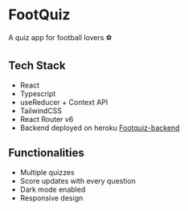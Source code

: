 # FootQuiz
A quiz app for football lovers ⚽

## Tech Stack
- React
- Typescript
- useReducer + Context API
- TailwindCSS
- React Router v6
- Backend deployed on heroku [Footquiz-backend](https://github.com/RajYeola/Footquiz-backend)

## Functionalities
- Multiple quizzes
- Score updates with every question
- Dark mode enabled
- Responsive design
